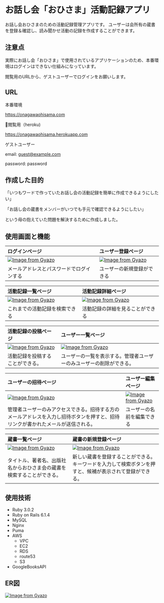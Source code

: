 # お話し会「おひさま」活動記録アプリ
お話し会おひさまのための活動記録管理アプリです。
ユーザーは会所有の蔵書を登録＆確認し、読み聞かせ活動の記録を作成することができます。

## 注意点
実際にお話し会「おひさま」で使用されているアプリケーションのため、本番環境はログインはできない仕組みになっています。

閲覧用のURLから、ゲストユーザーでログインをお願いします。

## URL
本番環境
  
https://onagawaohisama.com

閲覧用（heroku)
  
https://onagawaohisama.herokuapp.com

ゲストユーザー

email: guest@example.com

password: password

## 作成した目的
「いつもワードで作っていたお話し会の活動記録を簡単に作成できるようにしたい」

「お話し会の蔵書をメンバーがいつでも手元で確認できるようにしたい」

という母の抱えていた問題を解決するために作成しました。  

## 使用画面と機能
| ログインページ | ユーザー登録ページ |
| :--- | :--- |
| [![Image from Gyazo](https://i.gyazo.com/cd3dbd9ad93a4b53230105109a2d15ed.png)](https://gyazo.com/cd3dbd9ad93a4b53230105109a2d15ed) | [![Image from Gyazo](https://i.gyazo.com/281a204374054eccdceb39551c7076a9.png)](https://gyazo.com/281a204374054eccdceb39551c7076a9) |
| メールアドレスとパスワードでログインする | ユーザーの新規登録ができる |

| 活動記録一覧ページ | 活動記録詳細ページ |
| :--- | :--- |
| [![Image from Gyazo](https://i.gyazo.com/4865d4c9d318fab1ab72ca56cc631950.png)](https://gyazo.com/4865d4c9d318fab1ab72ca56cc631950) | [![Image from Gyazo](https://i.gyazo.com/11ad1084751ce4c45056174926f06366.png)](https://gyazo.com/11ad1084751ce4c45056174926f06366) |
| これまでの活動記録を検索できる | 活動記録の詳細を見ることができる |
  
| 活動記録の投稿ページ | ユーザー一覧ページ |
| :--- | :--- |
| [![Image from Gyazo](https://i.gyazo.com/1956782160ccce315f5795c8d876792d.png)](https://gyazo.com/1956782160ccce315f5795c8d876792d) | [![Image from Gyazo](https://i.gyazo.com/8f560205687689d44d5d21bfd2d44d85.png)](https://gyazo.com/8f560205687689d44d5d21bfd2d44d85) |
| 活動記録を投稿することができる。 | ユーザーの一覧を表示する。管理者ユーザーのみユーザーの削除ができる。 |
  
| ユーザーの招待ページ | ユーザー編集ページ |
| :--- | :--- |
| [![Image from Gyazo](https://i.gyazo.com/60cc7a5913e7574e520239238088086e.png)](https://gyazo.com/60cc7a5913e7574e520239238088086e) | [![Image from Gyazo](https://i.gyazo.com/7aeb8cdc6baa0344fd9242f47badcefc.png)](https://gyazo.com/7aeb8cdc6baa0344fd9242f47badcefc) |
| 管理者ユーザーのみアクセスできる。招待する方のメールアドレスを入力し招待ボタンを押すと、招待リンクが書かれたメールが送信される。 | ユーザーの名前を編集できる |
  
| 蔵書一覧ページ | 蔵書の新規登録ページ |
| :--- | :--- |
| [![Image from Gyazo](https://i.gyazo.com/85dc532da8e2bea34ecd0a38cf7a458c.png)](https://gyazo.com/85dc532da8e2bea34ecd0a38cf7a458c) | [![Image from Gyazo](https://i.gyazo.com/0b00e2862ebb2517840effdcd9792f6e.png)](https://gyazo.com/0b00e2862ebb2517840effdcd9792f6e) |
| タイトル、著者名、出版社名からおひさま会の蔵書を検索することができる。 | 新しい蔵書を登録することができる。キーワードを入力して検索ボタンを押すと、候補が表示されて登録ができる。|

## 使用技術 

* Ruby 3.0.2
* Ruby on Rails 6.1.4
* MySQL
* Nginx
* Puma
* AWS
  * VPC
  * EC2
  * RDS
  * route53
  * S3
* GoogleBooksAPI

## ER図
[![Image from Gyazo](https://i.gyazo.com/e57d8f74a3274121a8c3e796a89bfdb6.png)](https://gyazo.com/e57d8f74a3274121a8c3e796a89bfdb6)

